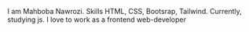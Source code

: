 I am Mahboba Nawrozi.
Skills
HTML, CSS, Bootsrap, Tailwind.
Currently, studying js.
I love to work as a frontend web-developer
